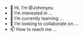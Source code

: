 - 👋 Hi, I’m @Johnnyeu
- 👀 I’m interested in ...
- 🌱 I’m currently learning ...
- 💞️ I’m looking to collaborate on ...
- 📫 How to reach me ...

<!---
Johnnyeu/Johnnyeu is a ✨ special ✨ repository because its `README.md` (this file) appears on your GitHub profile.
You can click the Preview link to take a look at your changes.
--->
